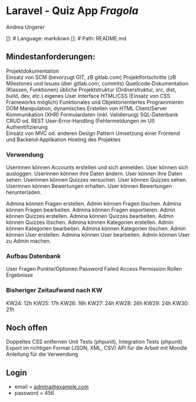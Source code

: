 # Laravel - Quiz App _Fragola_
Andrea Ungerer

[]: # Language: markdown
[]: # Path: README.md

## Mindestanforderungen:
Projektdokumentation  
Einsatz von SCM (bevorzugt GIT, zB gitlab.com)
Projektfortschritte (zB Milestones und Issues über gitlab.com, commits)
Quellcode‐Dokumentation (Klassen, Funktionen)
übliche Projektstruktur (Ordnerstruktur, src, dist, build, dev, etc.)
eigenes User Interface HTML/CSS (Einsatz von CSS Frameworks möglich)
Funktionales und Objektorientiertes Programmieren
DOM Manipulation, dynamisches Erstellen von HTML
Client/Server Kommunikation (XHR)
Formulardaten (inkl. Validierung)
SQL‐Datenbank  
CRUD od. REST
User‐Error‐Handling (Fehlermeldungen im UI)
Authentifizierung  
Einsatz von MVC od. anderen Design Pattern
Umsetzung einer Frontend und Backend‐Applikation
Hosting des Projektes

### Verwendung
Userinnen können Accounts erstellen und sich anmelden.
User können sich ausloggen.
Userinnen können ihre Daten ändern.
User können ihre Daten sehen.
Userinnen können Quizzes versuchen.
User können Quizzes sehen.
Userinnen können Bewertungen erhalten.
User können Bewertungen herunterladen.

Admina können Fragen erstellen.
Admin können Fragen löschen.
Admina können Fragen bearbeiten.
Admina können Fragen exportieren.
Admin können Quizzes erstellen.
Admina können Quizzes bearbeiten.
Admin können Quizzes löschen.
Admina können Kategorien erstellen.
Admin können Kategorien bearbeiten.
Admina können Kategorien löschen.
Admin können User erstellen.
Admina können User bearbeiten.
Admin können User zu Admin machen.

### Aufbau Datenbank
User
Fragen
Punkte/Optionen
Password
Failed
Access
Permission
Rollen
Ergebnisse

### Bisheriger Zeitaufwand nach KW
KW24: 12h
KW25: 17h
KW26: 16h
KW27: 24h
KW28: 26h
KW29: 24h
KW30: 21h

## Noch offen
Doppeltes CSS entfernen
Unit Tests (phpunit), Integration Tests (phpunit)
Export im richtigen Format (JSON, XML, CSV)
API für die Arbeit mit Moodle
Anleitung für die Verwendung

## Login

-   email = admina@example.com
-   password = 456